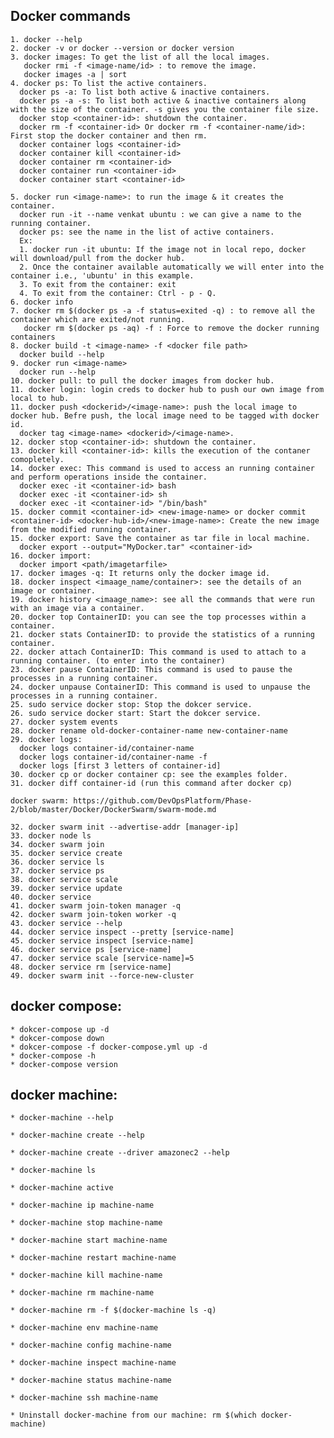 ## Docker commands

    1. docker --help
    2. docker -v or docker --version or docker version
    3. docker images: To get the list of all the local images.
       docker rmi -f <image-name/id> : to remove the image.
       docker images -a | sort 
    4. docker ps: To list the active containers.
      docker ps -a: To list both active & inactive containers.
      docker ps -a -s: To list both active & inactive containers along with the size of the container. -s gives you the container file size.
      docker stop <container-id>: shutdown the container.
      docker rm -f <container-id> Or docker rm -f <container-name/id>: First stop the docker container and then rm.
      docker container logs <container-id>
      docker container kill <container-id>
      docker container rm <container-id>
      docker container run <container-id>
      docker container start <container-id>

    5. docker run <image-name>: to run the image & it creates the container.
      docker run -it --name venkat ubuntu : we can give a name to the running container.
      docker ps: see the name in the list of active containers.
      Ex:
      1. docker run -it ubuntu: If the image not in local repo, docker will download/pull from the docker hub.
      2. Once the container available automatically we will enter into the container i.e., 'ubuntu' in this example.
      3. To exit from the container: exit
      4. To exit from the container: Ctrl - p - Q.
    6. docker info
    7. docker rm $(docker ps -a -f status=exited -q) : to remove all the container which are exited/not running.
       docker rm $(docker ps -aq) -f : Force to remove the docker running containers
    8. docker build -t <image-name> -f <docker file path>
      docker build --help
    9. docker run <image-name>
      docker run --help
    10. docker pull: to pull the docker images from docker hub.
    11. docker login: login creds to docker hub to push our own image from local to hub.
    11. docker push <dockerid>/<image-name>: push the local image to docker hub. Befre push, the local image need to be tagged with docker id. 
      docker tag <image-name> <dockerid>/<image-name>.
    12. docker stop <container-id>: shutdown the container.
    13. docker kill <container-id>: kills the execution of the contaner comopletely.
    14. docker exec: This command is used to access an running container and perform operations inside the container.
      docker exec -it <container-id> bash
      docker exec -it <container-id> sh
      docker exec -it <container-id> "/bin/bash"
    15. docker commit <container-id> <new-image-name> or docker commit <container-id> <docker-hub-id>/<new-image-name>: Create the new image from the modified running container.
    15. docker export: Save the container as tar file in local machine.
      docker export --output="MyDocker.tar" <container-id>
    16. docker import:
      docker import <path/imagetarfile>
    17. docker images -q: It returns only the docker image id.
    18. docker inspect <imaage_name/container>: see the details of an image or container.
    19. docker history <imaage_name>: see all the commands that were run with an image via a container.
    20. docker top ContainerID: you can see the top processes within a container.
    21. docker stats ContainerID: to provide the statistics of a running container.
    22. docker attach ContainerID: This command is used to attach to a running container. (to enter into the container)
    23. docker pause ContainerID: This command is used to pause the processes in a running container.
    24. docker unpause ContainerID: This command is used to unpause the processes in a running container.
    25. sudo service docker stop: Stop the dokcer service.
    26. sudo service docker start: Start the dokcer service.
    27. docker system events
    28. docker rename old-docker-container-name new-container-name
    29. docker logs:	
      docker logs container-id/container-name
      docker logs container-id/container-name -f
      docker logs [first 3 letters of container-id]
    30. docker cp or docker container cp: see the examples folder.
    31. docker diff container-id (run this command after docker cp)
    
    docker swarm: https://github.com/DevOpsPlatform/Phase-2/blob/master/Docker/DockerSwarm/swarm-mode.md
    
    32. docker swarm init --advertise-addr [manager-ip]
    33. docker node ls
    34. docker swarm join
    35. docker service create
    36. docker service ls
    37. docker service ps
    38. docker service scale
    39. docker service update
    40. docker service
    41. docker swarm join-token manager -q
    42. docker swarm join-token worker -q
    43. docker service --help
    44. docker service inspect --pretty [service-name]
    45. docker service inspect [service-name]
    46. docker service ps [service-name]
    47. docker service scale [service-name]=5
    48. docker service rm [service-name]
    49. docker swarm init --force-new-cluster

## docker compose:

    * dokcer-compose up -d
    * dokcer-compose down
    * dokcer-compose -f docker-compose.yml up -d
    * docker-compose -h
    * docker-compose version
    
## docker machine:

    * docker-machine --help

    * docker-machine create --help

    * docker-machine create --driver amazonec2 --help

    * docker-machine ls

    * docker-machine active

    * docker-machine ip machine-name

    * docker-machine stop machine-name

    * docker-machine start machine-name

    * docker-machine restart machine-name

    * docker-machine kill machine-name

    * docker-machine rm machine-name

    * docker-machine rm -f $(docker-machine ls -q)

    * docker-machine env machine-name

    * docker-machine config machine-name

    * docker-machine inspect machine-name

    * docker-machine status machine-name

    * docker-machine ssh machine-name

    * Uninstall docker-machine from our machine: rm $(which docker-machine)
